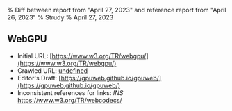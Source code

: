 % Diff between report from "April 27, 2023" and reference report from "April 26, 2023"
% Strudy
% April 27, 2023

## WebGPU

- Initial URL: [https://www.w3.org/TR/webgpu/](https://www.w3.org/TR/webgpu/)
- Crawled URL: [undefined](undefined)
- Editor's Draft: [https://gpuweb.github.io/gpuweb/](https://gpuweb.github.io/gpuweb/)
- Inconsistent references for links: *INS* https://www.w3.org/TR/webcodecs/



